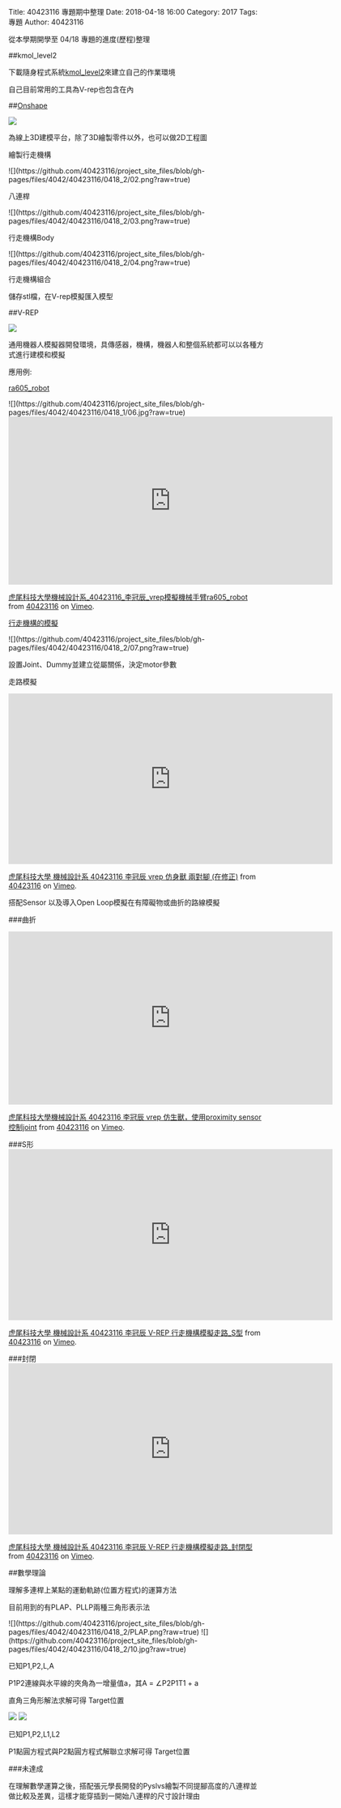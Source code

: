 Title: 40423116 專題期中整理
Date: 2018-04-18 16:00
Category: 2017
Tags:專題
Author: 40423116

從本學期開學至 04/18 專題的進度(歷程)整理

<!-- PELICAN_END_SUMMARY -->
##kmol_level2

<p>下載隨身程式系統<a href="https://drive.google.com/file/d/1qSVNH1052bcPyepgGfxN8dciufOM0gUu/view">kmol_level2</a>來建立自己的作業環境</p>
<p>自己目前常用的工具為V-rep也包含在內</p>

##<a href="https://www.onshape.com/">Onshape</a>

![](https://github.com/40423116/project_site_files/blob/gh-pages/files/4042/40423116/0418_2/01.png?raw=true)
<p>為線上3D建模平台，除了3D繪製零件以外，也可以做2D工程圖</p>
<p>繪製行走機構</p>
![](https://github.com/40423116/project_site_files/blob/gh-pages/files/4042/40423116/0418_2/02.png?raw=true)
<p>八連桿</p>
![](https://github.com/40423116/project_site_files/blob/gh-pages/files/4042/40423116/0418_2/03.png?raw=true)
<p>行走機構Body</p>
![](https://github.com/40423116/project_site_files/blob/gh-pages/files/4042/40423116/0418_2/04.png?raw=true)
<p>行走機構組合</p>
<p>儲存stl檔，在V-rep模擬匯入模型</p>

##V-REP

![](https://github.com/40423116/project_site_files/blob/gh-pages/files/4042/40423116/0418_1/05.jpg?raw=true)
<p>通用機器人模擬器開發環境，具傳感器，機構，機器人和整個系統都可以以各種方式進行建模和模擬</p>
<p>應用例:</p>
<p><a href="http://project.mde.tw/blog/v_repmo-ni-ji-jie-shou-bi-ra605_robot.html">ra605_robot</a></p>
![](https://github.com/40423116/project_site_files/blob/gh-pages/files/4042/40423116/0418_1/06.jpg?raw=true)
<iframe src="https://player.vimeo.com/video/258609486" width="640" height="332" frameborder="0" webkitallowfullscreen mozallowfullscreen allowfullscreen></iframe>
<p><a href="https://vimeo.com/258609486">虎尾科技大學機械設計系_40423116_李冠辰_vrep模擬機械手臂ra605_robot</a> from <a href="https://vimeo.com/user47573583">40423116</a> on <a href="https://vimeo.com">Vimeo</a>.</p>

<p><a href="http://project.mde.tw/blog/v_repmo-ni-fang-shen-shou-36315.html">行走機構的模擬</a></p>
![](https://github.com/40423116/project_site_files/blob/gh-pages/files/4042/40423116/0418_2/07.png?raw=true)
<p>設置Joint、Dummy並建立從屬關係，決定motor參數</p>
<p>走路模擬</p>
<iframe src="https://player.vimeo.com/video/260241918" width="640" height="337" frameborder="0" webkitallowfullscreen mozallowfullscreen allowfullscreen></iframe>
<p><a href="https://vimeo.com/260241918">虎尾科技大學 機械設計系 40423116 李冠辰 vrep 仿身獸 兩對腳 (在修正)</a> from <a href="https://vimeo.com/user47573583">40423116</a> on <a href="https://vimeo.com">Vimeo</a>.</p>
<p>搭配Sensor 以及導入Open Loop模擬在有障礙物或曲折的路線模擬</p>

###曲折
<iframe src="https://player.vimeo.com/video/262014626" width="640" height="342" frameborder="0" webkitallowfullscreen mozallowfullscreen allowfullscreen></iframe>
<p><a href="https://vimeo.com/262014626">虎尾科技大學機械設計系 40423116 李冠辰 vrep 仿生獸，使用proximity sensor控制joint</a> from <a href="https://vimeo.com/user47573583">40423116</a> on <a href="https://vimeo.com">Vimeo</a>.</p>
###S形
<iframe src="https://player.vimeo.com/video/265349305" width="640" height="338" frameborder="0" webkitallowfullscreen mozallowfullscreen allowfullscreen></iframe>
<p><a href="https://vimeo.com/265349305">虎尾科技大學 機械設計系 40423116 李冠辰 V-REP 行走機構模擬走路_S型</a> from <a href="https://vimeo.com/user47573583">40423116</a> on <a href="https://vimeo.com">Vimeo</a>.</p>
###封閉
<iframe src="https://player.vimeo.com/video/265351493" width="640" height="338" frameborder="0" webkitallowfullscreen mozallowfullscreen allowfullscreen></iframe>
<p><a href="https://vimeo.com/265351493">虎尾科技大學 機械設計系 40423116 李冠辰 V-REP 行走機構模擬走路_封閉型</a> from <a href="https://vimeo.com/user47573583">40423116</a> on <a href="https://vimeo.com">Vimeo</a>.</p>

##數學理論

<p>理解多連桿上某點的運動軌跡(位置方程式)的運算方法</p>
<p>目前用到的有PLAP、PLLP兩種三角形表示法</p>
![](https://github.com/40423116/project_site_files/blob/gh-pages/files/4042/40423116/0418_2/PLAP.png?raw=true)
![](https://github.com/40423116/project_site_files/blob/gh-pages/files/4042/40423116/0418_2/10.jpg?raw=true)
<p>已知P1,P2,L,A</p>
<p>P1P2連線與水平線的夾角為一增量值a，其A = ∠P2P1T1 + a</p>
<p>直角三角形解法求解可得 Target位置</p>

![](https://github.com/40423116/project_site_files/blob/gh-pages/files/4042/40423116/0418_2/PLLP.png?raw=true)
![](https://github.com/40423116/project_site_files/blob/gh-pages/files/4042/40423116/0418_2/11.jpg?raw=true)
<p>已知P1,P2,L1,L2</p>
<p>P1點圓方程式與P2點圓方程式解聯立求解可得 Target位置</p>

###未達成

<p>在理解數學運算之後，搭配張元學長開發的Pyslvs繪製不同提腳高度的八連桿並做比較及差異，這樣才能穿插到一開始八連桿的尺寸設計理由</p>